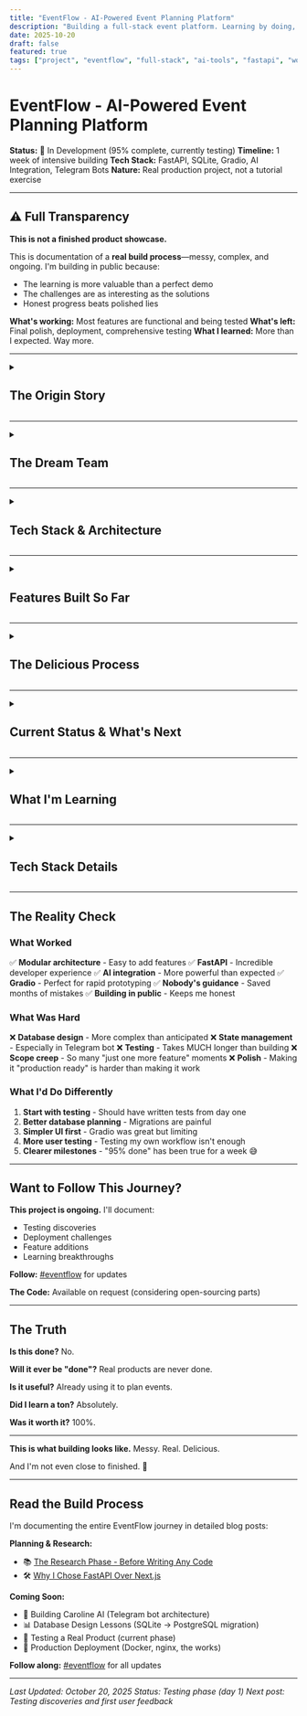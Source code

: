 ```yaml
---
title: "EventFlow - AI-Powered Event Planning Platform"
description: "Building a full-stack event platform. Learning by doing, one feature at a time."
date: 2025-10-20
draft: false
featured: true
tags: ["project", "eventflow", "full-stack", "ai-tools", "fastapi", "work-in-progress"]
---
```


# EventFlow - AI-Powered Event Planning Platform

**Status:** 🔨 In Development (95% complete, currently testing)
**Timeline:** 1 week of intensive building
**Tech Stack:** FastAPI, SQLite, Gradio, AI Integration, Telegram Bots
**Nature:** Real production project, not a tutorial exercise

---

## ⚠️ Full Transparency

**This is not a finished product showcase.**

This is documentation of a **real build process**—messy, complex, and ongoing. I'm building in public because:
- The learning is more valuable than a perfect demo
- The challenges are as interesting as the solutions
- Honest progress beats polished lies

**What's working:** Most features are functional and being tested
**What's left:** Final polish, deployment, comprehensive testing
**What I learned:** More than I expected. Way more.

---

<details>
<summary><h2 class="inline-heading">The Origin Story</h2></summary>

## How This Started

A friend asked me to help organize her wedding.

I looked at existing event planning tools. They were either:
- Too expensive
- Too complicated
- Too generic
- Not smart enough

**The moment:** "I could build something better."

After the [murder mystery game](/projects/artifactum/murder-mystery-1926/), I had the confidence. After learning FastAPI and AI integration, I had the tools.

**The decision:** Build a real event planning platform. For my friend's wedding. And for anyone else who needs it.

### The Research Phase

**I spent a full day researching before writing any code.**

This wasn't tutorial-following. This was deep market analysis with Claude:
- Analyzed existing event planning tools (tested 5+ platforms)
- Discovered the real pain point: **Guest list management takes 20-30 hours per event**
- Evaluated tech stacks (Next.js + Supabase vs FastAPI + SQLite)
- Researched AI agent frameworks (Smolagents vs alternatives)
- Planned database architecture (SQLite MVP → PostgreSQL production)
- Studied production deployment patterns

**The Decision:** FastAPI. Play to my Python strengths. Ship in 1 week, not 6 weeks.

**The Documentation:** Everything saved in research docs (`idea-seed.md`, `mvp-refs.md`)

**Read the full research process:**
- 📚 [The Research Phase - Market Analysis & Planning](/posts/eventflow-research-phase/)
- 🛠️ [Why FastAPI Over Next.js - Tech Stack Decision](/posts/eventflow-tech-stack-decision/)

**The Goal:** Build something real. Learn deeply. Ship properly.

### Why EventFlow?

Event planning is:
- **Complex enough** to be interesting
- **Simple enough** to understand
- **Real-world** useful (I actually need this)
- **AI-friendly** (lots of opportunities for smart features)

Perfect learning project.

</details>

---

<details>
<summary><h2 class="inline-heading">The Dream Team</h2></summary>

## Building This Wasn't Solo Work

### Nobody: The Architecture Guru 💙

**Nobody was crucial to this project.** I had:
- The idea
- The energy
- The determination to build it properly

**But I didn't have:**
- Deep knowledge of FastAPI architecture
- Understanding of which tools to use (open source vs paid)
- Database design expertise
- Telegram bot implementation patterns
- Production deployment best practices

**Nobody provided:**
- Initial architecture guidance
- Tool recommendations and comparisons
- Database schema design help
- Best practices I would have missed
- Real-world production insights

**Critical point:** Nobody helped me avoid building something that "works" but is a mess underneath.

### AI Tools: The Building Assistants

**Claude Code** was the development workhorse:
- Wrote most of the actual code
- Debugged issues rapidly
- Implemented features from specifications
- Iterated quickly on feedback

**Claude** helped with:
- Planning and architecture discussions
- Understanding complex concepts
- Problem-solving when stuck
- Documentation and explanations

### My Role: The Director

**I brought:**
- The vision of what to build
- Product decisions and feature choices
- Relentless iteration and testing
- The "this needs to work properly" mindset
- User experience thinking
- Willingness to rebuild when needed

**The collaboration:**
```
Nobody's expertise → My vision → AI tools execution → Real product
```

</details>

---

<details>
<summary><h2 class="inline-heading">Tech Stack & Architecture</h2></summary>

## What's Under the Hood

### Backend: FastAPI + SQLAlchemy
- **FastAPI** for REST API (chosen for speed and auto-docs)
- **SQLAlchemy** ORM for database operations
- **SQLite** database (easily upgradeable to PostgreSQL)
- **Pydantic** schemas for validation
- Modular API structure (events, tasks, vendors, guests)

### Frontend: Multiple Interfaces
- **Gradio** for planner dashboard (rapid prototyping)
- **Bootstrap 5** for responsive design
- **Chart.js** for analytics visualization
- **Jinja2** templates for server-side rendering

### AI Integration
- **Groq API** (GPT-OSS-120B) for LLM extraction
- **Smolagents** framework for AI assistants
- Natural language event creation
- Smart suggestions and automation

### Telegram Bot
- **Caroline** - AI assistant accessible via Telegram
- 47+ tools for complete event management
- Memory system for context retention
- Auto-refresh system for tool updates

### Architecture Decisions

**Why FastAPI?**
- Fast development and execution
- Automatic API documentation
- Modern Python async support
- Great ecosystem

**Why SQLite (for now)?**
- Simple to start
- Perfect for development
- Easy migration path to PostgreSQL
- No additional services needed

**Why Gradio?**
- Rapid UI prototyping
- Built-in chat interface
- Good enough for MVP
- Easy to replace later

**The Modular Approach:**
```
backend/
├── api/
│   ├── events.py      # Event management
│   ├── tasks.py       # Task system
│   ├── vendors.py     # Vendor marketplace
│   └── guests.py      # Guest management
├── models.py          # Database models
├── schemas.py         # Pydantic schemas
└── main.py            # FastAPI app
```

Clean separation. Each feature is independent. Easy to maintain.

</details>

---

<details>
<summary><h2 class="inline-heading">Features Built So Far</h2></summary>

## What's Actually Working

### ✅ Core Event Management
- Create, read, update, delete events
- Event types: weddings, conferences, parties, corporate, birthdays
- Date tracking and venue management
- Event validation and status tracking

### ✅ Task System
- Task creation and management
- Categories: logistics, catering, venue, guests, vendors, decor
- Priorities: critical, high, medium, low
- Progress tracking with real-time statistics
- Template-based task generation (wedding, corporate, birthday)
- 150+ tasks created and tested

### ✅ Vendor Marketplace
- LinkedIn-style vendor profiles
- Search by type, location, rating, price
- 10+ vendor types supported
- Booking management
- Quote tracking
- **AI-powered budget estimation** based on marketplace data

### ✅ Guest Management
- Guest lists with categories (VIP, family, friends, colleagues)
- RSVP system with unique tokens
- Plus-ones management
- Dietary restrictions tracking
- Check-in functionality
- Real-time statistics (response rates, attendance)
- CSV bulk import

### ✅ Analytics Dashboard
- Tasks by status (pie chart)
- Tasks by priority (doughnut chart)
- Guest RSVPs visualization
- Events timeline (6-month view)
- Vendor bookings overview
- Pink theme (of course!)

### ✅ Smart Notifications
- Urgent tasks (due < 3 days)
- Pending meeting proposals
- Low event progress alerts
- Stuck vendor bookings
- Auto-refresh every 2 minutes

### ✅ Meetings & LLM Extraction
- Meeting notes with AI extraction
- Automatic action items detection
- Decisions and concerns extraction
- Assignee and deadline identification
- Groq API integration

### ✅ Caroline AI (Telegram Bot)
- 47 tools for event management
- Natural language interface
- Memory system for context
- Auto-refresh for tool updates
- Accessible from phone anywhere

### 🔄 In Testing
- End-to-end workflows
- Mobile responsiveness
- Edge cases and error handling
- Performance optimization

### ❌ Not Built Yet
- User authentication system
- Payment processing
- Email notifications
- Multi-tenant support
- Production deployment
- Comprehensive documentation

**Honestly:** ~95% of planned features work. The last 5% is polish and production readiness.

</details>

---

<details>
<summary><h2 class="inline-heading">The Delicious Process</h2></summary>

## Why This Was (Is) Delicious

### The Learning

**FastAPI:** Started knowing nothing. Now comfortable building production APIs.

**Database Design:** Learned about relationships, foreign keys, migrations, normalization.

**AI Integration:** From "how do I call an API?" to building a 47-tool AI agent system.

**Full-Stack Thinking:** Understanding how backend, frontend, database, and AI fit together.

### The Challenges (The Fun Part)

**Database Migrations:**
- Learned the hard way about schema changes
- Wrote 4+ migration scripts
- Now understand why tools like Alembic exist

**AI Tool Refresh:**
- Built auto-refresh system so I could add tools without restarting
- Learned about Python's `importlib.reload()`
- Made development SO much faster

**Telegram Bot Architecture:**
- First time building a bot
- Learned about webhooks vs polling
- Implemented memory system for context

**Testing Everything:**
- Created comprehensive testing checklist
- Learning to think about edge cases
- Understanding user flows

### The Surprises

**Good Surprises:**
- FastAPI is amazing (seriously, the docs auto-generation!)
- Gradio makes UI prototyping trivial
- AI agents are more capable than expected
- The modular architecture made changes easy

**Challenging Surprises:**
- Database relationships are tricky
- State management in Telegram bots is complex
- Testing takes longer than building
- Production deployment is its own project

### The "Aha!" Moments

1. **Understanding REST API design:** It clicked when I structured the vendor marketplace
2. **Database normalization:** Finally got why foreign keys matter
3. **AI tool composition:** Realized agents are just well-structured function calls
4. **Testing importance:** Found bugs I would have NEVER caught without systematic testing

</details>

---

<details>
<summary><h2 class="inline-heading">Current Status & What's Next</h2></summary>

## Where We Are Now

**Testing Phase:** Day 1 of comprehensive testing
**Status:** Features mostly work, finding edge cases
**Mood:** Excited and slightly terrified 😅

### What's Being Tested

Using systematic approach (see `/tests/TESTING-CHECKLIST.md` in repo):
- ✅ Backend API endpoints
- 🔄 Frontend interfaces
- 🔄 AI features and agents
- 🔄 Analytics and notifications
- 🔄 End-to-end workflows
- ❌ Performance under load
- ❌ Mobile experience
- ❌ Production deployment

### Immediate Next Steps

1. **Complete Testing** - Systematic check of all features
2. **Bug Fixes** - Address issues found during testing
3. **Documentation** - Write proper user docs
4. **Polish UI** - Improve user experience
5. **Deploy** - Get it live somewhere

### The Long-Term Vision

**Near Future:**
- Production-ready deployment
- User authentication
- Multi-tenant support
- Email notifications
- Payment integration

**Dream Features:**
- AI-powered vendor recommendations
- Smart timeline optimization
- Budget prediction models
- Automated guest communication
- Calendar integrations

**Realistic Timeline:** Months, not weeks. This is a real product.

</details>

---

<details>
<summary><h2 class="inline-heading">What I'm Learning</h2></summary>

## The Real Education

### Technical Skills

**Backend Development:**
- RESTful API design
- Database schema design
- ORM usage (SQLAlchemy)
- API authentication (upcoming)
- Error handling and validation

**Frontend Development:**
- Server-side rendering
- Responsive design
- Data visualization
- User experience thinking

**AI Integration:**
- LLM API usage
- Agent frameworks (Smolagents)
- Tool composition
- Context management
- Prompt engineering

**DevOps (Learning):**
- Environment management
- Database migrations
- Service orchestration
- Deployment strategies

### Product Thinking

- **Scope management:** What's MVP vs nice-to-have
- **User flows:** How people actually use software
- **Edge cases:** All the ways things can break
- **Testing:** Why it matters and how to do it properly

### Process Lessons

1. **Architecture matters:** Good structure makes changes easy
2. **Testing saves time:** Finding bugs early is cheaper
3. **Documentation helps:** Future-you will thank present-you
4. **Iteration works:** Build → Test → Learn → Improve
5. **Collaboration amplifies:** Nobody + AI + Me > Me alone

</details>

---

<details>
<summary><h2 class="inline-heading">Tech Stack Details</h2></summary>

## Complete Technology Overview

### Backend Stack
```python
FastAPI==0.104.1        # Web framework
SQLAlchemy==2.0.23      # ORM
Pydantic==2.5.0         # Data validation
Uvicorn==0.24.0         # ASGI server
```

### Frontend Stack
```python
Gradio==5.49.1          # UI framework
Bootstrap==5.3          # CSS framework
Chart.js==4.4.0         # Data visualization
Jinja2==3.1.2           # Template engine
```

### AI & Integration
```python
groq==0.4.1             # Groq API client
litellm==1.17.0         # Multi-LLM interface
smolagents==0.1.0       # Agent framework
python-telegram-bot     # Telegram integration
```

### Development Tools
```bash
Git                     # Version control
VSCode + Claude Code    # Development environment
Pytest                  # Testing framework
```

### Database
- **SQLite** (development)
- Migration path to **PostgreSQL** (production)
- **SQLAlchemy** ORM for database operations

### Deployment (Planned)
- Docker containers
- Nginx reverse proxy
- PostgreSQL database
- Redis for caching
- SSL with Let's Encrypt

</details>

---

## The Reality Check

### What Worked

✅ **Modular architecture** - Easy to add features
✅ **FastAPI** - Incredible developer experience
✅ **AI integration** - More powerful than expected
✅ **Gradio** - Perfect for rapid prototyping
✅ **Nobody's guidance** - Saved months of mistakes
✅ **Building in public** - Keeps me honest

### What Was Hard

❌ **Database design** - More complex than anticipated
❌ **State management** - Especially in Telegram bot
❌ **Testing** - Takes MUCH longer than building
❌ **Scope creep** - So many "just one more feature" moments
❌ **Polish** - Making it "production ready" is harder than making it work

### What I'd Do Differently

1. **Start with testing** - Should have written tests from day one
2. **Better database planning** - Migrations are painful
3. **Simpler UI first** - Gradio was great but limiting
4. **More user testing** - Testing my own workflow isn't enough
5. **Clearer milestones** - "95% done" has been true for a week 😅

---

## Want to Follow This Journey?

**This project is ongoing.** I'll document:
- Testing discoveries
- Deployment challenges
- Feature additions
- Learning breakthroughs

**Follow:** [#eventflow](/tags/eventflow/) for updates

**The Code:** Available on request (considering open-sourcing parts)

---

## The Truth

**Is this done?** No.

**Will it ever be "done"?** Real products are never done.

**Is it useful?** Already using it to plan events.

**Did I learn a ton?** Absolutely.

**Was it worth it?** 100%.

---

**This is what building looks like.** Messy. Real. Delicious.

And I'm not even close to finished. 🚀

---

## Read the Build Process

I'm documenting the entire EventFlow journey in detailed blog posts:

**Planning & Research:**
- 📚 [The Research Phase - Before Writing Any Code](/posts/eventflow-research-phase/)
- 🛠️ [Why I Chose FastAPI Over Next.js](/posts/eventflow-tech-stack-decision/)

**Coming Soon:**
- 🤖 Building Caroline AI (Telegram bot architecture)
- 📊 Database Design Lessons (SQLite → PostgreSQL migration)
- 🧪 Testing a Real Product (current phase)
- 🚀 Production Deployment (Docker, nginx, the works)

**Follow along:** [#eventflow](/tags/eventflow/) for all updates

---

*Last Updated: October 20, 2025*
*Status: Testing phase (day 1)*
*Next post: Testing discoveries and first user feedback*

